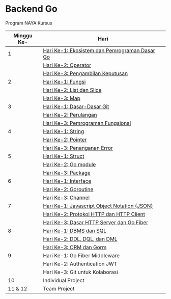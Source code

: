 # Backend Go
Program NAYA Kursus

Minggu Ke- | Hari
-|-
1 | [Hari Ke-1: Ekosistem dan Pemrograman Dasar Go](./01.md#hari-ke-1-ekosistem-dan-pemrograman-dasar-go)
| | [Hari Ke-2: Operator](./01.md#hari-ke-2-operator)
| | [Hari Ke-3: Pengambilan Keputusan](./01.md#hari-ke-3-pengambilan-keputusan)
2 | [Hari Ke-1: Fungsi](./02.md#hari-ke-1-fungsi)
| | [Hari Ke-2: List dan Slice](./02.md#hari-ke-2-list-dan-slice)
| | [Hari Ke-3: Map](./02.md#hari-ke-3-map)
3 | [Hari Ke-1: Dasar-Dasar Git](./03.md#hari-ke-1-dasar-dasar-git)
| | [Hari Ke-2: Perulangan](./03.md#hari-ke-2-perulangan)
| | [Hari Ke-3: Pemrograman Fungsional](./03.md#hari-ke-3-pemrograman-fungsional)
4 | [Hari Ke-1: String](./04.md#hari-ke-1-string)
| | [Hari Ke-2: Pointer](./04.md#hari-ke-2-pointer)
| | [Hari Ke-3: Penanganan Error](./04.md#hari-ke-3-penanganan-error)
5 | [Hari Ke-1: Struct](./05.md#hari-ke-1-struct)
| | [Hari Ke-2: Go module](./05.md#hari-ke-2-go-module)
| | [Hari Ke-3: Package](./05.md#hari-ke-3-package)
6 | [Hari Ke-1: Interface](./06.md#hari-ke-1-interface)
| | [Hari Ke-2: Goroutine](./06.md#hari-ke-2-goroutine)
| | [Hari Ke-3: Channel](./06.md#hari-ke-3-channel)
7 | [Hari Ke-1: Javascript Object Notation (JSON)](./07.md#hari-ke-1-javascript-object-notation-json)
| | [Hari Ke-2: Protokol HTTP dan HTTP Client](./07.md#hari-ke-2-protokol-http-dan-http-client)
| | [Hari Ke-3: Dasar HTTP Server dan Go Fiber](./07.md#hari-ke-3-http-server)
8 | [Hari Ke-1: DBMS dan SQL](./08.md#hari-ke-1-dbms-dan-sql)
| | [Hari Ke-2: DDL, DQL, dan DML](./08.md#hari-ke-2-ddl-dql-dan-dml)
| | [Hari Ke-3: ORM dan Gorm](./08.md#hari-ke-3-orm-dan-gorm)
9 | Hari Ke-1: Go Fiber Middleware
| | Hari Ke-2: Authentication JWT
| | Hari Ke-3: Git untuk Kolaborasi
10 | Individual Project
11 & 12 | Team Project
